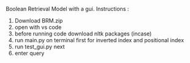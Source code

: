 Boolean Retrieval Model with a gui.
Instructions : 
1. Download BRM.zip 
2. open with vs code
3. before running code download nltk packages (incase)
4. run main.py on terminal first for inverted index and positional index
5. run test_gui.py next
6. enter query 
